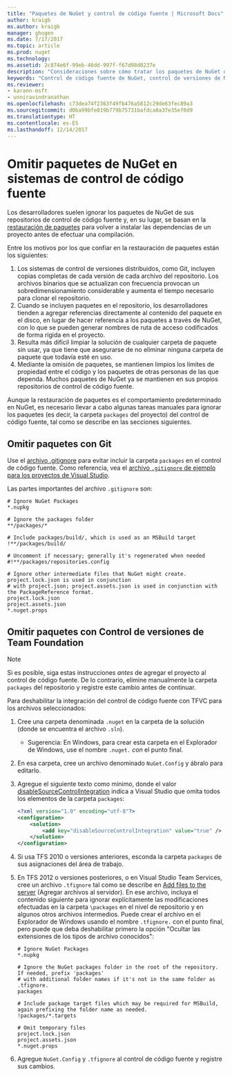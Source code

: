 ```yaml
---
title: "Paquetes de NuGet y control de código fuente | Microsoft Docs"
author: kraigb
ms.author: kraigb
manager: ghogen
ms.date: 7/17/2017
ms.topic: article
ms.prod: nuget
ms.technology: 
ms.assetid: 2c874e6f-99eb-46dd-997f-f67d98d0237e
description: "Consideraciones sobre cómo tratar los paquetes de NuGet dentro de los sistemas de control de código fuente y de control de versiones, y cómo omitir paquetes con TFVC y Git."
keywords: "Control de código fuente de NuGet, control de versiones de NuGet, NuGet y Git, NuGet y TFS, NuGet y TFVC, omisión de paquetes, repositorios de control de código fuente, repositorios de control de versiones"
ms.reviewer:
- karann-msft
- unniravindranathan
ms.openlocfilehash: c73dea74f2363f49fb476a5812c29de63fec89a3
ms.sourcegitcommit: d0ba99bfe019b779b75731bafdca8a37e35ef0d9
ms.translationtype: HT
ms.contentlocale: es-ES
ms.lasthandoff: 12/14/2017
---
```

# <a name="omitting-nuget-packages-in-source-control-systems"></a>Omitir paquetes de NuGet en sistemas de control de código fuente

Los desarrolladores suelen ignorar los paquetes de NuGet de sus repositorios de control de código fuente y, en su lugar, se basan en la [restauración de paquetes](../consume-packages/package-restore.md) para volver a instalar las dependencias de un proyecto antes de efectuar una compilación.

Entre los motivos por los que confiar en la restauración de paquetes están los siguientes:

1. Los sistemas de control de versiones distribuidos, como Git, incluyen copias completas de cada versión de cada archivo del repositorio. Los archivos binarios que se actualizan con frecuencia provocan un sobredimensionamiento considerable y aumenta el tiempo necesario para clonar el repositorio.
1. Cuando se incluyen paquetes en el repositorio, los desarrolladores tienden a agregar referencias directamente al contenido del paquete en el disco, en lugar de hacer referencia a los paquetes a través de NuGet, con lo que se pueden generar nombres de ruta de acceso codificados de forma rígida en el proyecto.
1. Resulta más difícil limpiar la solución de cualquier carpeta de paquete sin usar, ya que tiene que asegurarse de no eliminar ninguna carpeta de paquete que todavía esté en uso.
1. Mediante la omisión de paquetes, se mantienen limpios los límites de propiedad entre el código y los paquetes de otras personas de las que dependa. Muchos paquetes de NuGet ya se mantienen en sus propios repositorios de control de código fuente.

Aunque la restauración de paquetes es el comportamiento predeterminado en NuGet, es necesario llevar a cabo algunas tareas manuales para ignorar los paquetes (es decir, la carpeta `packages` del proyecto) del control de código fuente, tal como se describe en las secciones siguientes.

## <a name="omitting-packages-with-git"></a>Omitir paquetes con Git

Use el [archivo .gitignore](https://git-scm.com/docs/gitignore) para evitar incluir la carpeta `packages` en el control de código fuente. Como referencia, vea el [archivo `.gitignore` de ejemplo para los proyectos de Visual Studio](https://github.com/github/gitignore/blob/master/VisualStudio.gitignore).

Las partes importantes del archivo `.gitignore` son:

```
# Ignore NuGet Packages
*.nupkg

# Ignore the packages folder
**/packages/*

# Include packages/build/, which is used as an MSBuild target
!**/packages/build/

# Uncomment if necessary; generally it's regenerated when needed
#!**/packages/repositories.config

# Ignore other intermediate files that NuGet might create. project.lock.json is used in conjunction
# with project.json; project.assets.json is used in conjunction with the PackageReference format.
project.lock.json
project.assets.json
*.nuget.props
```

## <a name="omitting-packages-with-team-foundation-version-control"></a>Omitir paquetes con Control de versiones de Team Foundation

> [!Note]
> Si es posible, siga estas instrucciones *antes* de agregar el proyecto al control de código fuente. De lo contrario, elimine manualmente la carpeta `packages` del repositorio y registre este cambio antes de continuar.

Para deshabilitar la integración del control de código fuente con TFVC para los archivos seleccionados:

1. Cree una carpeta denominada `.nuget` en la carpeta de la solución (donde se encuentra el archivo `.sln`).
    - Sugerencia: En Windows, para crear esta carpeta en el Explorador de Windows, use el nombre `.nuget.` *con* el punto final.

1. En esa carpeta, cree un archivo denominado `NuGet.Config` y ábralo para editarlo.

1. Agregue el siguiente texto como mínimo, donde el valor [disableSourceControlIntegration](../Schema/nuget-config-file.md#solution-section) indica a Visual Studio que omita todos los elementos de la carpeta `packages`:

   ```xml
   <?xml version="1.0" encoding="utf-8"?>
   <configuration>
       <solution>
           <add key="disableSourceControlIntegration" value="true" />
       </solution>
   </configuration>
   ```

1. Si usa TFS 2010 o versiones anteriores, esconda la carpeta `packages` de sus asignaciones del área de trabajo.

1. En TFS 2012 o versiones posteriores, o en Visual Studio Team Services, cree un archivo `.tfignore` tal como se describe en [Add files to the server](https://www.visualstudio.com/en-us/docs/tfvc/add-files-server#tfignore) (Agregar archivos al servidor). En ese archivo, incluya el contenido siguiente para ignorar explícitamente las modificaciones efectuadas en la carpeta `\packages` en el nivel de repositorio y en algunos otros archivos intermedios. Puede crear el archivo en el Explorador de Windows usando el nombre `.tfignore.` con el punto final, pero puede que deba deshabilitar primero la opción "Ocultar las extensiones de los tipos de archivo conocidos":

   ```
   # Ignore NuGet Packages
   *.nupkg   

   # Ignore the NuGet packages folder in the root of the repository. If needed, prefix 'packages'
   # with additional folder names if it's not in the same folder as .tfignore.   
   packages

   # Include package target files which may be required for MSBuild, again prefixing the folder name as needed.
   !packages/*.targets

   # Omit temporary files
   project.lock.json
   project.assets.json
   *.nuget.props
   ```

1. Agregue `NuGet.Config` y `.tfignore` al control de código fuente y registre sus cambios.
